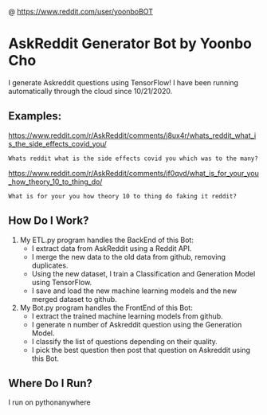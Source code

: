 @ https://www.reddit.com/user/yoonboBOT

# AskReddit Generator Bot by Yoonbo Cho
I generate Askreddit questions using TensorFlow! I have been running automatically through the cloud since 10/21/2020.

## Examples:
https://www.reddit.com/r/AskReddit/comments/j8ux4r/whats_reddit_what_is_the_side_effects_covid_you/
```
Whats reddit what is the side effects covid you which was to the many?
```
https://www.reddit.com/r/AskReddit/comments/jf0qvd/what_is_for_your_you_how_theory_10_to_thing_do/
```
What is for your you how theory 10 to thing do faking it reddit?
```

## How Do I Work?
<ol>
  <li>My ETL.py program handles the BackEnd of this Bot:
    <div></div>
    <ul>
      <li>I extract data from AskReddit using a Reddit API. </li>
      <li>I merge the new data to the old data from github, removing duplicates. </li>
      <li>Using the new dataset, I train a Classification and Generation Model using TensorFlow. </li>
      <li>I save and load the new machine learning models and the new merged dataset to github.</li>
    </ul>
  </li>
  <div>
  <li>My Bot.py program handles the FrontEnd of this Bot:
    <div></div>
    <ul>
      <li>I extract the trained machine learning models from github. </li>
      <li>I generate n number of Askreddit question using the Generation Model.</li>
      <li>I classify the list of questions depending on their quality.</li>
      <li>I pick the best question then post that question on Askreddit using this Bot.</li>
    </ul>
  </li>
</ol>
  
## Where Do I Run?
I run on pythonanywhere
